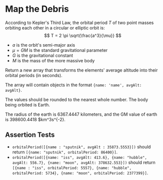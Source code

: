 # Map the Debris

According to Kepler's Third Law, the orbital period $T$ of two point masses orbiting each other in a circular or elliptic orbit is:
$$ T = 2 \pi \sqrt{\frac{a^3}{\mu}} $$
- $a$ is the orbit's semi-major axis
- $\mu=GM$ is the standard gravitational parameter
- $G$ is the gravitational constant
- $M$ is the mass of the more massive body

Return a new array that transforms the elements' average altitude into their orbital periods (in seconds).

The array will contain objects in the format `{name: 'name', avgAlt: avgAlt}`.

The values should be rounded to the nearest whole number. The body being orbited is Earth.

The radius of the earth is 6367.4447 kilometers, and the GM value of earth is 398600.4418 $km^3s^{-2}.

## Assertion Tests
- `orbitalPeriod([{name : "sputnik", avgAlt : 35873.5553}])` should return `[{name: "sputnik", orbitalPeriod: 86400}]`.
- `orbitalPeriod([{name: "iss", avgAlt: 413.6}, {name: "hubble", avgAlt: 556.7}, {name: "moon", avgAlt: 378632.553}])` should return `[{name : "iss", orbitalPeriod: 5557}, {name: "hubble", orbitalPeriod: 5734}, {name: "moon", orbitalPeriod: 2377399}]`.
